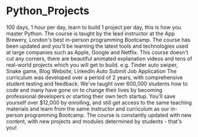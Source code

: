 # Python_Projects
100 days, 1 hour per day, learn to build 1 project per day, this is how you master Python.
  The course is taught by the lead instructor at the App Brewery, London's best in-person programming Bootcamp.
  The course has been updated and you'll be learning the latest tools and technologies used at large companies such as Apple, Google and Netflix.
  This course doesn't cut any corners, there are beautiful animated explanation videos and tens of real-world projects which you will get to build. e.g. Tinder auto swiper, Snake game, Blog Website, LinkedIn Auto Submit Job Application
  The curriculum was developed over a period of 2 years, with comprehensive student testing and feedback.
  We've taught over 600,000 students how to code and many have gone on to change their lives by becoming professional developers or starting their own tech startup.
  You'll save yourself over $12,000 by enrolling, and still get access to the same teaching materials and learn from the same instructor and curriculum as our in-person programming Bootcamp.
  The course is constantly updated with new content, with new projects and modules determined by students - that's you!


